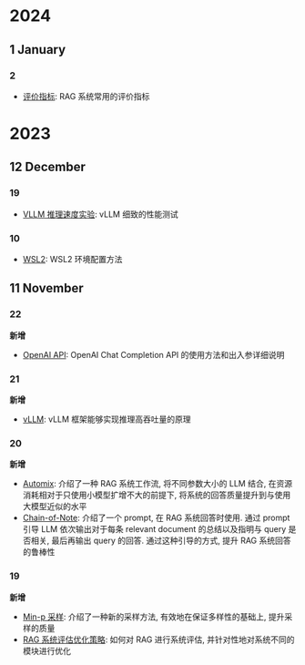 # 2024

## 1 January

### 2

- [评价指标](/docs/llm/rag/evaluate-index.md): RAG 系统常用的评价指标

# 2023

## 12 December

### 19

- [VLLM 推理速度实验](/docs/llm/inference/framework/vllm/speed-experiment.md): vLLM 细致的性能测试

### 10

- [WSL2](/docs/stack/linux/wsl/wsl2环境配置.md): WSL2 环境配置方法

## 11 November

### 22

**新增**

- [OpenAI API](/docs/llm/servering/openai-api.md): OpenAI Chat Completion API 的使用方法和出入参详细说明

### 21

**新增**

- [vLLM](/docs/llm/inference/framework/vllm/vllm.md): vLLM 框架能够实现推理高吞吐量的原理

### 20

**新增**

- [Automix](/docs/llm/rag/flow/automix.md): 介绍了一种 RAG 系统工作流, 将不同参数大小的 LLM 结合, 在资源消耗相对于只使用小模型扩增不大的前提下, 将系统的回答质量提升到与使用大模型近似的水平
- [Chain-of-Note](/docs/llm/rag/answering/chain-of-note.md): 介绍了一个 prompt, 在 RAG 系统回答时使用. 通过 prompt 引导 LLM 依次输出对于每条 relevant document 的总结以及指明与 query 是否相关, 最后再输出 query 的回答. 通过这种引导的方式, 提升 RAG 系统回答的鲁棒性

### 19

**新增**

- [Min-p 采样](/docs/llm/inference/sampling/min-p.md): 介绍了一种新的采样方法, 有效地在保证多样性的基础上, 提升采样的质量
- [RAG 系统评估优化策略](/docs/llm/rag/evaluate-improve.md): 如何对 RAG 进行系统评估, 并针对性地对系统不同的模块进行优化
